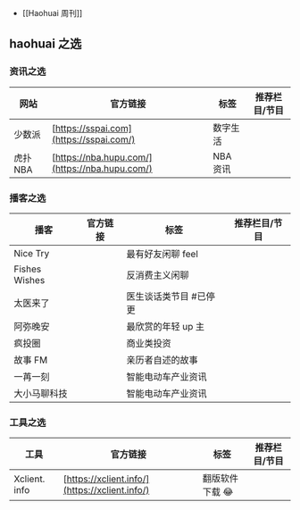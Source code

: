 
- [[Haohuai 周刊]]

## haohuai 之选

### 资讯之选

| 网站     | 官方链接                                | 标签     | 推荐栏目/节目 |
| -------- | --------------------------------------- | -------- | ------------- |
| 少数派   | [https://sspai.com](https://sspai.com/) | 数字生活 |               |
| 虎扑 NBA | [https://nba.hupu.com/](https://nba.hupu.com/)  |  NBA 资讯        |               |

### 播客之选

| 播客          | 官方链接 | 标签                   | 推荐栏目/节目 |
| ------------- | -------- | ---------------------- | ------------- |
| Nice Try      |          | 最有好友闲聊 feel      |               |
| Fishes Wishes |          | 反消费主义闲聊         |               |
| 太医来了      |          | 医生谈话类节目 #已停更 |               |
| 阿弥晚安      |          | 最欣赏的年轻 up 主     |               |
| 疯投圈        |          | 商业类投资             |               |
| 故事 FM       |          | 亲历者自述的故事       |               |
| 一苒一刻      |          | 智能电动车产业资讯     |               |
| 大小马聊科技              |          |   智能电动车产业资讯                     |               |

### 工具之选

| 工具          | 官方链接 | 标签                   | 推荐栏目/节目 |
| ------------- | -------- | ---------------------- | ------------- |
| Xclient. info      | [https://xclient.info/](https://xclient.info/)         | 翻版软件下载 😂      |               |
